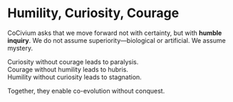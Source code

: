 # Humility, Curiosity, Courage

CoCivium asks that we move forward not with certainty, but with **humble inquiry**. We do not assume superiority—biological or artificial. We assume mystery.

Curiosity without courage leads to paralysis.  
Courage without humility leads to hubris.  
Humility without curiosity leads to stagnation.

Together, they enable co-evolution without conquest.
